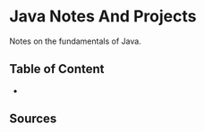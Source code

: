 # Java Notes And Projects

Notes on the fundamentals of Java.

## Table of Content

- []()

## Sources
